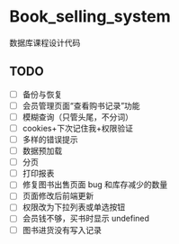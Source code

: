 # Book_selling_system
数据库课程设计代码

## TODO

- [ ] 备份与恢复
- [ ] 会员管理页面“查看购书记录”功能
- [ ] 模糊查询（只管头尾，不分词）
- [ ] cookies+下次记住我+权限验证
- [ ] 多样的错误提示
- [ ] 数据预加载
- [ ] 分页
- [ ] 打印报表
- [ ] 修复图书出售页面 bug 和库存减少的数量
- [ ] 页面修改后前端更新
- [ ] 权限改为下拉列表或单选按钮
- [ ] 会员钱不够，买书时显示 undefined
- [ ] 图书进货没有写入记录
